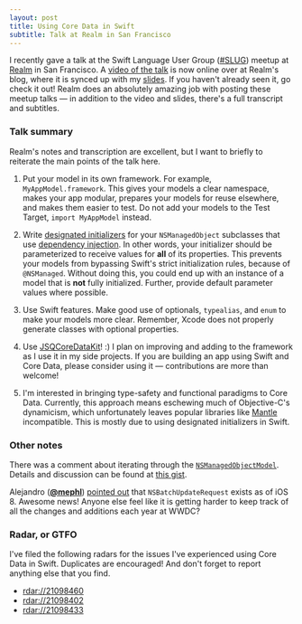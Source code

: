```yaml
---
layout: post
title: Using Core Data in Swift
subtitle: Talk at Realm in San Francisco
---
```


I recently gave a talk at the Swift Language User Group ([#SLUG](http://www.meetup.com/swift-language/events/220612410/)) meetup at [Realm](http://realm.io) in San Francisco. A [video of the talk](http://realm.io/news/jesse-squires-core-data-swift/) is now online over at Realm's blog, where it is synced up with my [slides](https://speakerdeck.com/jessesquires/using-core-data-in-swift). If you haven't already seen it, go check it out! Realm does an absolutely amazing job with posting these meetup talks &mdash; in addition to the video and slides, there's a full transcript and subtitles.

<!--excerpt-->

### Talk summary

Realm's notes and transcription are excellent, but I want to briefly to reiterate the main points of the talk here.

1. Put your model in its own framework. For example, `MyAppModel.framework`. This gives your models a clear namespace, makes your app modular, prepares your models for reuse elsewhere, and makes them easier to test. Do not add your models to the Test Target, `import MyAppModel` instead.

1. Write [designated initializers](https://developer.apple.com/library/ios/documentation/Swift/Conceptual/Swift_Programming_Language/Initialization.html) for your `NSManagedObject` subclasses that use [dependency injection](http://en.wikipedia.org/wiki/Dependency_injection). In other words, your initializer should be parameterized to receive values for **all** of its properties. This prevents your models from bypassing Swift's strict initialization rules, because of `@NSManaged`. Without doing this, you could end up with an instance of a model that is **not** fully initialized. Further, provide default parameter values where possible.

1. Use Swift features. Make good use of optionals, `typealias`, and `enum` to make your models more clear. Remember, Xcode does not properly generate classes with optional properties.

1. Use [JSQCoreDataKit](https://github.com/jessesquires/JSQCoreDataKit)! :) I plan on improving and adding to the framework as I use it in my side projects. If you are building an app using Swift and Core Data, please consider using it &mdash; contributions are more than welcome!

1. I'm interested in bringing type-safety and functional paradigms to Core Data. Currently, this approach means eschewing much of Objective-C's dynamicism, which unfortunately leaves popular libraries like [Mantle](https://github.com/Mantle/Mantle) incompatible. This is mostly due to using designated initializers in Swift.

### Other notes

There was a comment about iterating through the [`NSManagedObjectModel`](https://developer.apple.com/library/prerelease/ios/documentation/Cocoa/Reference/CoreDataFramework/Classes/NSManagedObjectModel_Class/index.html). Details and discussion can be found at [this gist](https://gist.github.com/nevyn/d22c4684370fa07078dd).

Alejandro ([**@mephl**](https://twitter.com/mephl)) [pointed out](https://twitter.com/mephl/status/601003780700655616) that `NSBatchUpdateRequest` exists as of iOS 8. Awesome news! Anyone else feel like it is getting harder to keep track of all the changes and additions each year at WWDC?

### Radar, or GTFO

I've filed the following radars for the issues I've experienced using Core Data in Swift. Duplicates are encouraged! And don't forget to report anything else that you find.

* [rdar://21098460](https://openradar.appspot.com/radar?id=6747306682482688)
* [rdar://21098402](https://openradar.appspot.com/radar?id=5534736382427136)
* [rdar://21098433](https://openradar.appspot.com/radar?id=4963635386384384)
